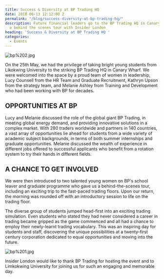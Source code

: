 ```yaml
---
title: Success & Diversity at BP Trading HQ
date: 2018-06-13 12:12:00 Z
permalink: "/blog/success-diversity-at-bp-trading-hq/"
description: Future financial leaders go to the BP Trading HQ in Canary Wharf for
  a behind the scenes tour with Insider London
heading: 'Success & Diversity at BP Trading HQ '
categories:
  - Events
---
```


![bp%202.jpg](/uploads/bp%202.jpg)

On the 25th May, we had the privilege of taking bright young students from Likokwing University to the striking BP Trading HQ in Canary Wharf. We were welcomed into the space by a proud team of women in leadership, Lucy Counsell from the HR Team and Graduate Recruitment, Kathryn Upson from the strategy team, and Melanie Ashley from Training and Development who had been working with BP for decades.



## OPPORTUNITIES AT BP



Lucy and Melanie discussed the role of the global giant BP Trading,  in meeting global energy demand, and providing innovative solutions in a complex market. With 280 traders worldwide and partners in 140 countries, a vast array of opportunities lie ahead for students from a wide variety of academic subject backgrounds, in terms of both summer internships and graduate opportunities. Melanie discussed the wealth of experience in different jobs offered to successful applicants who benefit from a rotation system to try their hands in different fields.  



## A CHANCE TO GET INVOLVED



We were then introduced to two talented young women on BP's school leaver and graduate programme who gave us a behind-the-scenes tour, including an exciting trip to the fast-paced trading floors. Upon our return, the morning was rounded off with an introductory session to life on the trading floor.  



The diverse group of students jumped head-first into an exciting trading simulation. Even students who stated they had never considered a career in trading became gripped as the game commenced and all had a chance to employ their newly-learnt trading vocabulary. This was an inspiring day for students and staff, discovering the unique possibilities at a twenty-first century corporation dedicated to equal opportunities and moving into the future.  


 ![bp%201.jpg](/uploads/bp%201.jpg)

Insider London would like to thank BP Trading for hosting the event and to Limkokwing University for joining us for such an engaging and memorable day.
